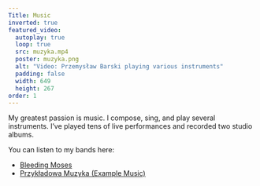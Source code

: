 ```yaml
---
Title: Music
inverted: true
featured_video:
  autoplay: true
  loop: true
  src: muzyka.mp4
  poster: muzyka.png
  alt: "Video: Przemysław Barski playing various instruments"
  padding: false
  width: 649
  height: 267
order: 1
---
```


My greatest passion is music. I compose, sing, and play several instruments. I’ve played tens of live performances and recorded two studio albums.

You can listen to my bands here:

<ul>
  <li>
    <a href="https://www.youtube.com/@bleedingmoses/videos" target="_blank">Bleeding Moses</a>
  </li>
  <li>
    <a href="https://www.youtube.com/@przykladowa_muzyka/videos" target="_blank">Przykładowa Muzyka (Example Music)</a>
  </li>
</ul>

